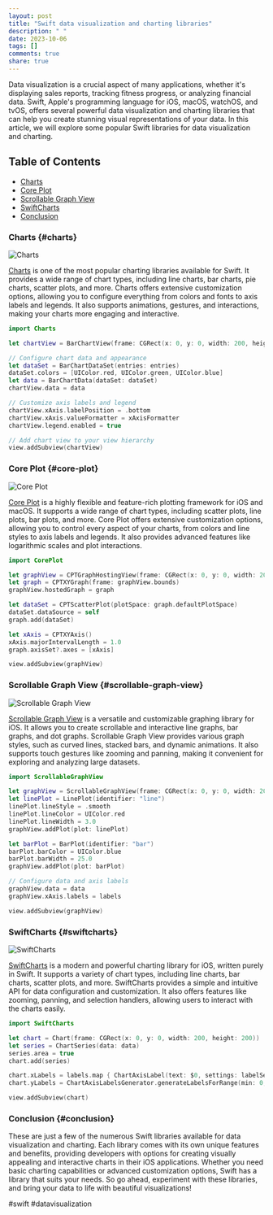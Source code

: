 ```yaml
---
layout: post
title: "Swift data visualization and charting libraries"
description: " "
date: 2023-10-06
tags: []
comments: true
share: true
---
```


Data visualization is a crucial aspect of many applications, whether it's displaying sales reports, tracking fitness progress, or analyzing financial data. Swift, Apple's programming language for iOS, macOS, watchOS, and tvOS, offers several powerful data visualization and charting libraries that can help you create stunning visual representations of your data. In this article, we will explore some popular Swift libraries for data visualization and charting.

## Table of Contents
- [Charts](#charts)
- [Core Plot](#core-plot)
- [Scrollable Graph View](#scrollable-graph-view)
- [SwiftCharts](#swiftcharts)
- [Conclusion](#conclusion)

### Charts {#charts}
![Charts](https://github.com/danielgindi/Charts/raw/master/Assets/logo%20+%20name.png)

[Charts](https://github.com/danielgindi/Charts) is one of the most popular charting libraries available for Swift. It provides a wide range of chart types, including line charts, bar charts, pie charts, scatter plots, and more. Charts offers extensive customization options, allowing you to configure everything from colors and fonts to axis labels and legends. It also supports animations, gestures, and interactions, making your charts more engaging and interactive.

```swift
import Charts

let chartView = BarChartView(frame: CGRect(x: 0, y: 0, width: 200, height: 200))

// Configure chart data and appearance
let dataSet = BarChartDataSet(entries: entries)
dataSet.colors = [UIColor.red, UIColor.green, UIColor.blue]
let data = BarChartData(dataSet: dataSet)
chartView.data = data

// Customize axis labels and legend
chartView.xAxis.labelPosition = .bottom
chartView.xAxis.valueFormatter = xAxisFormatter
chartView.legend.enabled = true

// Add chart view to your view hierarchy
view.addSubview(chartView)
```

### Core Plot {#core-plot}
![Core Plot](https://github.com/core-plot/core-plot/raw/master/generator/templates/Images/CorePlot.png)

[Core Plot](https://github.com/core-plot/core-plot) is a highly flexible and feature-rich plotting framework for iOS and macOS. It supports a wide range of chart types, including scatter plots, line plots, bar plots, and more. Core Plot offers extensive customization options, allowing you to control every aspect of your charts, from colors and line styles to axis labels and legends. It also provides advanced features like logarithmic scales and plot interactions.

```swift
import CorePlot

let graphView = CPTGraphHostingView(frame: CGRect(x: 0, y: 0, width: 200, height: 200))
let graph = CPTXYGraph(frame: graphView.bounds)
graphView.hostedGraph = graph

let dataSet = CPTScatterPlot(plotSpace: graph.defaultPlotSpace)
dataSet.dataSource = self
graph.add(dataSet)

let xAxis = CPTXYAxis()
xAxis.majorIntervalLength = 1.0
graph.axisSet?.axes = [xAxis]

view.addSubview(graphView)
```

### Scrollable Graph View {#scrollable-graph-view}
![Scrollable Graph View](https://github.com/philackm/ScrollableGraphView/raw/master/README_files/header.png)

[Scrollable Graph View](https://github.com/philackm/ScrollableGraphView) is a versatile and customizable graphing library for iOS. It allows you to create scrollable and interactive line graphs, bar graphs, and dot graphs. Scrollable Graph View provides various graph styles, such as curved lines, stacked bars, and dynamic animations. It also supports touch gestures like zooming and panning, making it convenient for exploring and analyzing large datasets.

```swift
import ScrollableGraphView

let graphView = ScrollableGraphView(frame: CGRect(x: 0, y: 0, width: 200, height: 200))
let linePlot = LinePlot(identifier: "line")
linePlot.lineStyle = .smooth
linePlot.lineColor = UIColor.red
linePlot.lineWidth = 3.0
graphView.addPlot(plot: linePlot)

let barPlot = BarPlot(identifier: "bar")
barPlot.barColor = UIColor.blue
barPlot.barWidth = 25.0
graphView.addPlot(plot: barPlot)

// Configure data and axis labels
graphView.data = data
graphView.xAxis.labels = labels

view.addSubview(graphView)
```

### SwiftCharts {#swiftcharts}
![SwiftCharts](https://github.com/i-schuetz/SwiftCharts/raw/master/resources/Charts.png)

[SwiftCharts](https://github.com/i-schuetz/SwiftCharts) is a modern and powerful charting library for iOS, written purely in Swift. It supports a variety of chart types, including line charts, bar charts, scatter plots, and more. SwiftCharts provides a simple and intuitive API for data configuration and customization. It also offers features like zooming, panning, and selection handlers, allowing users to interact with the charts easily.

```swift
import SwiftCharts

let chart = Chart(frame: CGRect(x: 0, y: 0, width: 200, height: 200))
let series = ChartSeries(data: data)
series.area = true
chart.add(series)

chart.xLabels = labels.map { ChartAxisLabel(text: $0, settings: labelSettings) }
chart.yLabels = ChartAxisLabelsGenerator.generateLabelsForRange(min: 0, max: 100, axis: chart.yAxis, formatter: { String(Int($1)) })

view.addSubview(chart)
```

### Conclusion {#conclusion}
These are just a few of the numerous Swift libraries available for data visualization and charting. Each library comes with its own unique features and benefits, providing developers with options for creating visually appealing and interactive charts in their iOS applications. Whether you need basic charting capabilities or advanced customization options, Swift has a library that suits your needs. So go ahead, experiment with these libraries, and bring your data to life with beautiful visualizations!

#swift #datavisualization